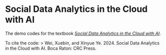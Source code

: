 # Social Data Analytics in the Cloud with AI

The demo codes for the textbook [*Social Data Analytics in the Cloud with AI*](https://www.routledge.com/Social-Data-Analytics-in-the-Cloud-with-AI/Wei-Ye/p/book/9781032569055).

To cite the code: > Wei, Xuebin, and Xinyue Ye. 2024. Social Data Analytics in the Cloud with AI. Boca Raton: CRC Press.



